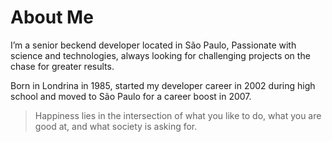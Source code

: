 # About Me

I’m a senior beckend developer located in São Paulo, Passionate with science and technologies, always looking for challenging projects on the chase for greater results.

Born in Londrina in 1985, started my developer career in 2002 during high school and moved to São Paulo for a career boost in 2007.

> Happiness lies in the intersection of what you like to do, what you are good at, and what society is asking for.
